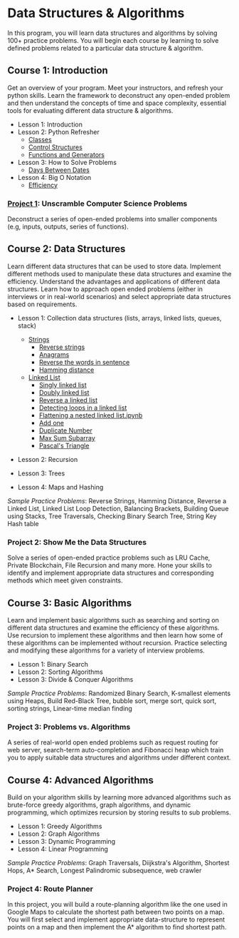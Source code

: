 # Data Structures & Algorithms

In this program, you will learn data structures and algorithms by solving 100+ practice problems. You will begin each course by learning to solve defined problems related to a particular data structure & algorithm.

## Course 1: Introduction
Get an overview of your program. Meet your instructors, and refresh your python skills. Learn the framework to deconstruct any open-ended problem and then understand the concepts of time and space complexity, essential tools for evaluating different data structure & algorithms.
- Lesson 1: Introduction
- Lesson 2: Python Refresher
  - [Classes](Python%20Refresher/Classes.ipynb)
  - [Control Structures](Python%20Refresher/Control%20Structures.ipynb)
  - [Functions and Generators](Python%20Refresher/Functions%20and%20Generators.ipynb)
- Lesson 3: How to Solve Problems
  - [Days Between Dates](How%20to%20Solve%20Problems/daysBetweenDates.ipynb)
- Lesson 4: Big O Notation
  - [Efficiency](Big%20O%20Notation/Efficiency.ipynb)
### [Project 1](Project%200%20Solution): Unscramble Computer Science Problems
Deconstruct a series of open-ended problems into smaller components (e.g, inputs, outputs, series of functions).
## Course 2: Data Structures
Learn different data structures that can be used to store data. Implement different methods used to manipulate these data structures and examine the efficiency. Understand the advantages and applications of different data structures. Learn how to approach open ended problems (either in interviews or in real-world scenarios) and select appropriate data structures based on requirements.
- Lesson 1: Collection data structures (lists, arrays, linked lists, queues, stack)
  - [Strings](Collection%20Data%20Structure/strings/Strings.ipynb)
    - [Reverse strings](Collection%20Data%20Structure/strings/1.py)
    - [Anagrams](Collection%20Data%20Structure/strings/2.py)
    - [Reverse the words in sentence](Collection%20Data%20Structure/strings/3.py)
    - [Hamming distance](Collection%20Data%20Structure/strings/4.py)
  - [Linked List](Collection%20Data%20Structure/linked_list/Linked%20List%20Practice.ipynb)
    - [Singly linked list](Collection%20Data%20Structure/linked_list/Implementing%20and%20traversing%20a%20linked%20list.ipynb)
    - [Doubly linked list](Collection%20Data%20Structure/linked_list/Linked%20Lists%20Basics.ipynb)
    - [Reverse a linked list](Collection%20Data%20Structure/linked_list/Reverse%20a%20Linked%20List.ipynb)
    - [Detecting loops in a linked list](Collection%20Data%20Structure/linked_list/Detecting%20Loops.ipynb)
    - [Flattening a nested linked list.ipynb](Collection%20Data%20Structure/linked_list/Flattening%20a%20nested%20linked%20list.ipynb)
    - [Add one](Collection%20Data%20Structure/linked_list/Add-One.ipynb)
    - [Duplicate Number](Collection%20Data%20Structure/linked_list/Duplicate-Number.ipynb)
    - [Max Sum Subarray](Collection%20Data%20Structure/linked_list/Max-Sum-Subarray.ipynb)
    - [Pascal's Triangle](Collection%20Data%20Structure/linked_list/Pascal's-Triangle.ipynb)

- Lesson 2: Recursion
- Lesson 3: Trees
- Lesson 4: Maps and Hashing

_Sample Practice Problems_: Reverse Strings, Hamming Distance, Reverse a Linked List, Linked List Loop Detection, Balancing Brackets, Building Queue using Stacks, Tree Traversals, Checking Binary Search Tree, String Key Hash table

### Project 2: Show Me the Data Structures
Solve a series of open-ended practice problems such as LRU Cache, Private Blockchain, File Recursion and many more. Hone your skills to identify and implement appropriate data structures and corresponding methods which meet given constraints.

## Course 3: Basic Algorithms
Learn and implement basic algorithms such as searching and sorting on different data structures and examine the efficiency of these algorithms. Use recursion to implement these algorithms and then learn how some of these algorithms can be implemented without recursion. Practice selecting and modifying these algorithms for a variety of interview problems.
- Lesson 1: Binary Search
- Lesson 2: Sorting Algorithms
- Lesson 3: Divide & Conquer Algorithms

_Sample Practice Problems_: Randomized Binary Search, K-smallest elements using Heaps, Build Red-Black Tree, bubble sort, merge sort, quick sort, sorting strings, Linear-time median finding
### Project 3: Problems vs. Algorithms
A series of real-world open ended problems such as request routing for web server, search-term auto-completion and Fibonacci heap which train you to apply suitable data structures and algorithms under different context.

## Course 4: Advanced Algorithms
Build on your algorithm skills by learning more advanced algorithms such as brute-force greedy algorithms, graph algorithms, and dynamic programming, which optimizes recursion by storing results to sub problems.
- Lesson 1: Greedy Algorithms
- Lesson 2: Graph Algorithms
- Lesson 3: Dynamic Programming
- Lesson 4: Linear Programming

_Sample Practice Problems_: Graph Traversals, Diijkstra's Algorithm, Shortest Hops, A* Search, Longest Palindromic subsequence, web crawler

### Project 4: Route Planner
In this project, you will build a route-planning algorithm like the one used in Google Maps to calculate the shortest path between two points on a map. You will first select and implement appropriate data-structure to represent points on a map and then implement the A* algorithm to find shortest path.
